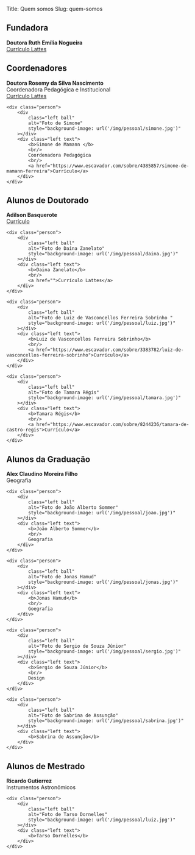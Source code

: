 Title: Quem somos
Slug: quem-somos

Fundadora
---------

<div class="people-list">
    <div class="person">
        <div
            class="left ball"
            alt="Foto de Ruth"
            style="background-image: url('/img/pessoal/ruth.jpg')"
        ></div>
        <div class="left text">
            <b>Doutora Ruth Emília Nogueira</b>
            <br/>
            <a href="http://lattes.cnpq.br/6095042026143286">Currículo Lattes</a>
        </div>
    </div>
</div>

Coordenadores
-------------

<div class="people-list">
    <div class="person">
        <div
            class="left ball"
            alt="Foto de Rosemy"
            style="background-image: url('/img/pessoal/rosemy.jpg')"
        ></div>
        <div class="left text">
            <b>Doutora Rosemy da Silva Nascimento</b>
            <br/>
            Coordenadora Pedagógica e Institucional
            <br/>
            <a href="http://lattes.cnpq.br/2298176439926963">Currículo Lattes</a>
        </div>
    </div>

    <div class="person">
        <div
            class="left ball"
            alt="Foto de Simone"
            style="background-image: url('/img/pessoal/simone.jpg')"
        ></div>
        <div class="left text">
            <b>Simone de Mamann </b>
            <br/>
            Coordenadora Pedagógica
            <br/>
            <a href="https://www.escavador.com/sobre/4385857/simone-de-mamann-ferreira">Currículo</a>
        </div>
    </div>
</div>

Alunos de Doutorado
-------------------

<div class="people-list">
    <div class="person">
        <div
            class="left ball"
            alt="Foto de Adilson Basquerote"
            style="background-image: url('/img/pessoal/adilson.jpg')"
        ></div>
        <div class="left text">
            <b>Adilson Basquerote</b>
            <br/>
            <a href="https://www.escavador.com/sobre/7968423/adilson-tadeu-basquerote-silva">Currículo</a>
        </div>
    </div>

    <div class="person">
        <div
            class="left ball"
            alt="Foto de Daina Zanelato"
            style="background-image: url('/img/pessoal/daina.jpg')"
        ></div>
        <div class="left text">
            <b>Daina Zanelato</b>
            <br/>
            <a href="">Currículo Lattes</a>
        </div>
    </div>

    <div class="person">
        <div
            class="left ball"
            alt="Foto de Luiz de Vasconcellos Ferreira Sobrinho "
            style="background-image: url('/img/pessoal/luiz.jpg')"
        ></div>
        <div class="left text">
            <b>Luiz de Vasconcellos Ferreira Sobrinho</b>
            <br/>
            <a href="https://www.escavador.com/sobre/3383782/luiz-de-vasconcellos-ferreira-sobrinho">Currículo</a>
        </div>
    </div>

    <div class="person">
        <div
            class="left ball"
            alt="Foto de Tamara Régis"
            style="background-image: url('/img/pessoal/tamara.jpg')"
        ></div>
        <div class="left text">
            <b>Tamara Régis</b>
            <br/>
            <a href="https://www.escavador.com/sobre/8244236/tamara-de-castro-regis">Currículo</a>
        </div>
    </div>
</div>

Alunos da Graduação
-------------------

<div class="people-list">
    <div class="person">
        <div
            class="left ball"
            alt="Foto de Alex Claudino Moreira Filho"
            style="background-image: url('/img/pessoal/alex.jpg')"
        ></div>
        <div class="left text">
            <b>Alex Claudino Moreira Filho</b>
            <br>
            Geografia
        </div>
    </div>

    <div class="person">
        <div
            class="left ball"
            alt="Foto de João Alberto Sommer"
            style="background-image: url('/img/pessoal/joao.jpg')"
        ></div>
        <div class="left text">
            <b>João Alberto Sommer</b>
            <br/>
            Geografia
        </div>
    </div>

    <div class="person">
        <div
            class="left ball"
            alt="Foto de Jonas Hamud"
            style="background-image: url('/img/pessoal/jonas.jpg')"
        ></div>
        <div class="left text">
            <b>Jonas Hamud</b>
            <br/>
            Goegrafia
        </div>
    </div>

    <div class="person">
        <div
            class="left ball"
            alt="Foto de Sergio de Souza Júnior"
            style="background-image: url('/img/pessoal/sergio.jpg')"
        ></div>
        <div class="left text">
            <b>Sergio de Souza Júnior</b>
            <br/>
            Design
        </div>
    </div>

    <div class="person">
        <div
            class="left ball"
            alt="Foto de Sabrina de Assunção"
            style="background-image: url('/img/pessoal/sabrina.jpg')"
        ></div>
        <div class="left text">
            <b>Sabrina de Assunção</b>
        </div>
    </div>
</div>

Alunos de Mestrado
------------------

<div class="people-list">
    <div class="person">
        <div
            class="left ball"
            alt="Foto de Ricardo Gutierrez"
            style="background-image: url('/img/pessoal/ricardo.jpg')"
        ></div>
        <div class="left text">
            <b>Ricardo Gutierrez</b>
            <br/>
            Instrumentos Astronômicos
        </div>
    </div>

    <div class="person">
        <div
            class="left ball"
            alt="Foto de Tarso Dornelles"
            style="background-image: url('/img/pessoal/luiz.jpg')"
        ></div>
        <div class="left text">
            <b>Tarso Dornelles</b>
        </div>
    </div>
</div>

